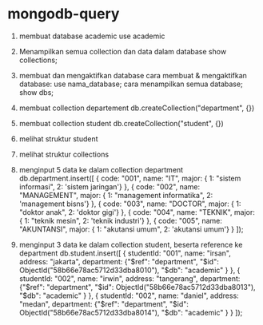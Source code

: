 # mongodb-query
1. membuat database academic
    use academic

2. Menampilkan semua collection dan data dalam database
    show collections;

3. membuat dan mengaktifkan database
    cara membuat & mengaktifkan database:
      use nama_database;
    cara menampilkan semua database;
      show dbs;

4. membuat collection departement
    db.createCollection("department", {})

5. membuat collection student
    db.createCollection("student", {})

6. melihat struktur student

7. melihat struktur collections

8. menginput 5 data ke dalam collection department
    db.department.insert([
       { code: "001", name: "IT", major: { 1: "sistem informasi", 2: 'sistem jaringan'}  },
       { code: "002", name: "MANAGEMENT", major: { 1: "management informatika", 2: 'management bisns'}  },
       { code: "003", name: "DOCTOR", major: { 1: "doktor anak", 2: 'doktor gigi'}  },
       { code: "004", name: "TEKNIK", major: { 1: "teknik mesin", 2: 'teknik industri'}  },
       { code: "005", name: "AKUNTANSI", major: { 1: "akutansi umum", 2: 'akutansi umum'}  }
    ]);

9. menginput 3 data ke dalam collection student, beserta reference ke department
    db.student.insert([
       { studentId: "001", name: "irsan", address: "jakarta", department: {"$ref": "department", "$id": ObjectId("58b66e78ac5712d33dba8010"), "$db": "academic" }  },
       { studentId: "002", name: "irwin", address: "tangerang", department: {"$ref": "department", "$id": ObjectId("58b66e78ac5712d33dba8013"), "$db": "academic" }  },
       { studentId: "002", name: "daniel", address: "medan", department: {"$ref": "department", "$id": ObjectId("58b66e78ac5712d33dba8014"), "$db": "academic" } }
    ]);
    

